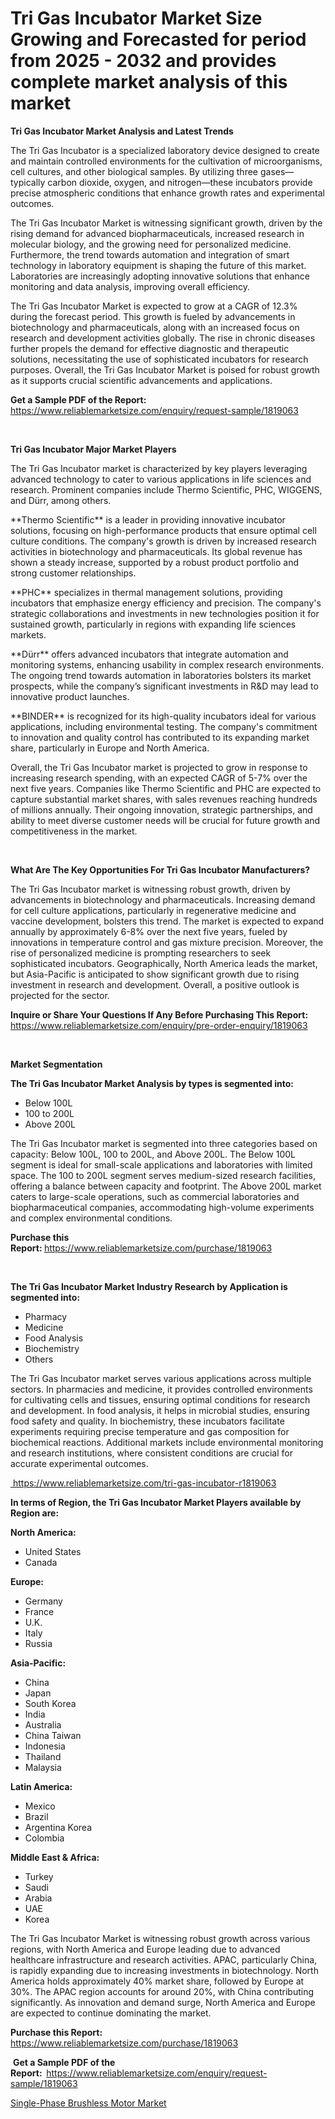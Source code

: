 <p><h1>Tri Gas Incubator Market Size Growing and Forecasted for period from 2025 - 2032 and provides complete market analysis of this market</h1></p><p><strong>Tri Gas Incubator Market Analysis and Latest Trends</strong></p>
<p><p>The Tri Gas Incubator is a specialized laboratory device designed to create and maintain controlled environments for the cultivation of microorganisms, cell cultures, and other biological samples. By utilizing three gases—typically carbon dioxide, oxygen, and nitrogen—these incubators provide precise atmospheric conditions that enhance growth rates and experimental outcomes. </p><p>The Tri Gas Incubator Market is witnessing significant growth, driven by the rising demand for advanced biopharmaceuticals, increased research in molecular biology, and the growing need for personalized medicine. Furthermore, the trend towards automation and integration of smart technology in laboratory equipment is shaping the future of this market. Laboratories are increasingly adopting innovative solutions that enhance monitoring and data analysis, improving overall efficiency.</p><p>The Tri Gas Incubator Market is expected to grow at a CAGR of 12.3% during the forecast period. This growth is fueled by advancements in biotechnology and pharmaceuticals, along with an increased focus on research and development activities globally. The rise in chronic diseases further propels the demand for effective diagnostic and therapeutic solutions, necessitating the use of sophisticated incubators for research purposes. Overall, the Tri Gas Incubator Market is poised for robust growth as it supports crucial scientific advancements and applications.</p></p>
<p><strong>Get a Sample PDF of the Report:&nbsp;</strong> <a href="https://www.reliablemarketsize.com/enquiry/request-sample/1819063?utm_campaign=2282&utm_medium=2&utm_source=Github&utm_content=ia&utm_term=28022025&utm_id=tri-gas-incubator">https://www.reliablemarketsize.com/enquiry/request-sample/1819063</a></p>
<p>&nbsp;</p>
<p><strong>Tri Gas Incubator Major Market Players</strong></p>
<p><p>The Tri Gas Incubator market is characterized by key players leveraging advanced technology to cater to various applications in life sciences and research. Prominent companies include Thermo Scientific, PHC, WIGGENS, and Dürr, among others. </p><p>**Thermo Scientific** is a leader in providing innovative incubator solutions, focusing on high-performance products that ensure optimal cell culture conditions. The company's growth is driven by increased research activities in biotechnology and pharmaceuticals. Its global revenue has shown a steady increase, supported by a robust product portfolio and strong customer relationships.</p><p>**PHC** specializes in thermal management solutions, providing incubators that emphasize energy efficiency and precision. The company's strategic collaborations and investments in new technologies position it for sustained growth, particularly in regions with expanding life sciences markets.</p><p>**Dürr** offers advanced incubators that integrate automation and monitoring systems, enhancing usability in complex research environments. The ongoing trend towards automation in laboratories bolsters its market prospects, while the company’s significant investments in R&D may lead to innovative product launches.</p><p>**BINDER** is recognized for its high-quality incubators ideal for various applications, including environmental testing. The company's commitment to innovation and quality control has contributed to its expanding market share, particularly in Europe and North America.</p><p>Overall, the Tri Gas Incubator market is projected to grow in response to increasing research spending, with an expected CAGR of 5-7% over the next five years. Companies like Thermo Scientific and PHC are expected to capture substantial market shares, with sales revenues reaching hundreds of millions annually. Their ongoing innovation, strategic partnerships, and ability to meet diverse customer needs will be crucial for future growth and competitiveness in the market.</p></p>
<p>&nbsp;</p>
<p><strong>What Are The Key Opportunities For Tri Gas Incubator Manufacturers?</strong></p>
<p><p>The Tri Gas Incubator market is witnessing robust growth, driven by advancements in biotechnology and pharmaceuticals. Increasing demand for cell culture applications, particularly in regenerative medicine and vaccine development, bolsters this trend. The market is expected to expand annually by approximately 6-8% over the next five years, fueled by innovations in temperature control and gas mixture precision. Moreover, the rise of personalized medicine is prompting researchers to seek sophisticated incubators. Geographically, North America leads the market, but Asia-Pacific is anticipated to show significant growth due to rising investment in research and development. Overall, a positive outlook is projected for the sector.</p></p>
<p><strong>Inquire or Share Your Questions If Any Before Purchasing This Report:</strong> <a href="https://www.reliablemarketsize.com/enquiry/pre-order-enquiry/1819063?utm_campaign=2282&utm_medium=2&utm_source=Github&utm_content=ia&utm_term=28022025&utm_id=tri-gas-incubator">https://www.reliablemarketsize.com/enquiry/pre-order-enquiry/1819063</a></p>
<p>&nbsp;</p>
<p><strong>Market Segmentation</strong></p>
<p><strong>The Tri Gas Incubator Market Analysis by types is segmented into:</strong></p>
<p><ul><li>Below 100L</li><li>100 to 200L</li><li>Above 200L</li></ul></p>
<p><p>The Tri Gas Incubator market is segmented into three categories based on capacity: Below 100L, 100 to 200L, and Above 200L. The Below 100L segment is ideal for small-scale applications and laboratories with limited space. The 100 to 200L segment serves medium-sized research facilities, offering a balance between capacity and footprint. The Above 200L market caters to large-scale operations, such as commercial laboratories and biopharmaceutical companies, accommodating high-volume experiments and complex environmental conditions.</p></p>
<p><strong>Purchase this Report:&nbsp;</strong><a href="https://www.reliablemarketsize.com/purchase/1819063?utm_campaign=2282&utm_medium=2&utm_source=Github&utm_content=ia&utm_term=28022025&utm_id=tri-gas-incubator">https://www.reliablemarketsize.com/purchase/1819063</a></p>
<p>&nbsp;</p>
<p><strong>The Tri Gas Incubator Market Industry Research by Application is segmented into:</strong></p>
<p><ul><li>Pharmacy</li><li>Medicine</li><li>Food Analysis</li><li>Biochemistry</li><li>Others</li></ul></p>
<p><p>The Tri Gas Incubator market serves various applications across multiple sectors. In pharmacies and medicine, it provides controlled environments for cultivating cells and tissues, ensuring optimal conditions for research and development. In food analysis, it helps in microbial studies, ensuring food safety and quality. In biochemistry, these incubators facilitate experiments requiring precise temperature and gas composition for biochemical reactions. Additional markets include environmental monitoring and research institutions, where consistent conditions are crucial for accurate experimental outcomes.</p></p>
<p><a href="https://www.reliablemarketsize.com/tri-gas-incubator-r1819063?utm_campaign=2282&utm_medium=2&utm_source=Github&utm_content=ia&utm_term=28022025&utm_id=tri-gas-incubator">&nbsp;https://www.reliablemarketsize.com/tri-gas-incubator-r1819063</a></p>
<p><strong>In terms of Region, the Tri Gas Incubator Market Players available by Region are:</strong></p>
<p>
    <p> <strong> North America: </strong>
        <ul>
            <li>United States</li>
            <li>Canada</li>
        </ul>
        </p> 
    <p> <strong> Europe: </strong>
        <ul>
            <li>Germany</li>
            <li>France</li>
            <li>U.K.</li>
            <li>Italy</li>
            <li>Russia</li>
        </ul>
        </p> 
    <p> <strong> Asia-Pacific: </strong>
        <ul>
            <li>China</li>
            <li>Japan</li>
            <li>South Korea</li>
            <li>India</li>
            <li>Australia</li>
            <li>China Taiwan</li>
            <li>Indonesia</li>
            <li>Thailand</li>
            <li>Malaysia</li>
        </ul>
        </p> 
    <p> <strong> Latin America: </strong>
        <ul>
            <li>Mexico</li>
            <li>Brazil</li>
            <li>Argentina Korea</li>
            <li>Colombia</li>
        </ul>
        </p> 
    <p> <strong> Middle East & Africa: </strong>
        <ul>
            <li>Turkey</li>
            <li>Saudi</li>
            <li>Arabia</li>
            <li>UAE</li>
            <li>Korea</li>
        </ul>
    </p>
    </p>
<p><p>The Tri Gas Incubator Market is witnessing robust growth across various regions, with North America and Europe leading due to advanced healthcare infrastructure and research activities. APAC, particularly China, is rapidly expanding due to increasing investments in biotechnology. North America holds approximately 40% market share, followed by Europe at 30%. The APAC region accounts for around 20%, with China contributing significantly. As innovation and demand surge, North America and Europe are expected to continue dominating the market.</p></p>
<p><strong>Purchase this Report: </strong><a href="https://www.reliablemarketsize.com/purchase/1819063?utm_campaign=2282&utm_medium=2&utm_source=Github&utm_content=ia&utm_term=28022025&utm_id=tri-gas-incubator">https://www.reliablemarketsize.com/purchase/1819063</a></p>
<p>&nbsp;<strong>Get a Sample PDF of the Report:&nbsp;&nbsp;</strong><a href="https://www.reliablemarketsize.com/enquiry/request-sample/1819063?utm_campaign=2282&utm_medium=2&utm_source=Github&utm_content=ia&utm_term=28022025&utm_id=tri-gas-incubator">https://www.reliablemarketsize.com/enquiry/request-sample/1819063</a></p>
<p><strong></strong></p>
<p><p><a href="https://github.com/mayabungard8092/Market-Research-Report-List-1/blob/main/single-phase-brushless-motor-market.md?utm_campaign=2282&utm_medium=2&utm_source=Github&utm_content=ia&utm_term=28022025&utm_id=tri-gas-incubator">Single-Phase Brushless Motor Market</a></p></p>